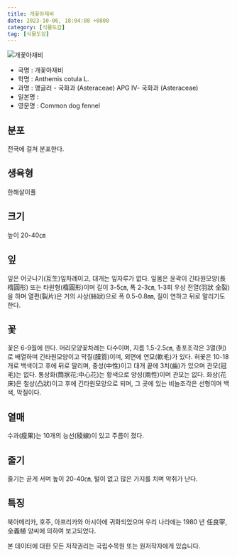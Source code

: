 ```yaml
---
title: 개꽃아재비
date: 2023-10-06, 18:04:08 +0800
category: [식물도감]
tag: [식물도감]
---
```




![개꽃아재비](http://www.nature.go.kr/fileUpload/plants/basic/Compositae/Anthemis/36191/3_th2.JPG)
- 국명 : 개꽃아재비
- 학명 : Anthemis cotula L.
- 과명 : 앵글러 - 국화과 (Asteraceae) APG Ⅳ- 국화과 (Asteraceae)
- 일본명 : 
- 영문명 : Common dog fennel


## 분포
전국에 걸쳐 분포한다.
## 생육형
한해살이풀
## 크기
높이 20-40㎝
## 잎
잎은 어긋나기(互生)잎차례이고, 대개는 잎자루가 없다. 잎몸은 윤곽이 긴타원모양(長楕圓形) 또는 타원형(楕圓形)이며 길이 3-5㎝, 폭 2-3㎝, 1-3회 우상 전열(羽狀 全裂)을 하며 열편(裂片)은 거의 사상(絲狀)으로 폭 0.5-0.8㎜, 질이 연하고 뒤로 말리기도 한다.
## 꽃
꽃은 6-9월에 핀다. 머리모양꽃차례는 다수이며, 지름 1.5-2.5㎝, 총포조각은 3열(列)로 배열하며 긴타원모양이고 막질(膜質)이며, 외면에 연모(軟毛)가 있다. 혀꽃은 10-18개로 백색이고 후에 뒤로 말리며, 중성(中性)이고 대개 끝에 3치(齒)가 있으며 관모(冠毛)는 없다. 통상화(筒狀花:中心花)는 황색으로 양성(兩性)이며 관모는 없다. 화상(花床)은 철상(凸狀)이고 후에 긴타원모양으로 되며, 그 곳에 있는 비늘조각은 선형이며 백색, 막질이다.
## 열매
수과(瘦果)는 10개의 능선(稜線)이 있고 주름이 졌다.
## 줄기
줄기는 곧게 서며 높이 20-40㎝, 털이 없고 많은 가지를 치며 악취가 난다.
## 특징
북아메리카, 호주, 아프리카와 아시아에 귀화되었으며 우리 나라에는 1980 년 任良宰, 全義植 양씨에 의하여 보고되었다.






본 데이터에 대한 모든 저작권리는 국립수목원 또는 원저작자에게 있습니다.
